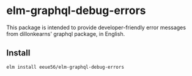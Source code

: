 # elm-graphql-debug-errors

This package is intended to provide developer-friendly error messages from dillonkearns' graphql package, in English.

## Install

```
elm install eeue56/elm-graphql-debug-errors
```